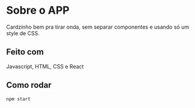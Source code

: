 # Sobre o APP

Cardzinho bem pra tirar onda, sem separar componentes e usando só um style de CSS.

## Feito com

Javascript, HTML, CSS e React

## Como rodar

``` sh
npm start
```

